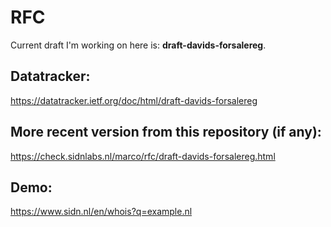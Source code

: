 # RFC

Current draft I'm working on here is: **draft-davids-forsalereg**.

## Datatracker:

https://datatracker.ietf.org/doc/html/draft-davids-forsalereg

## More recent version from this repository (if any):

https://check.sidnlabs.nl/marco/rfc/draft-davids-forsalereg.html

## Demo:

https://www.sidn.nl/en/whois?q=example.nl

